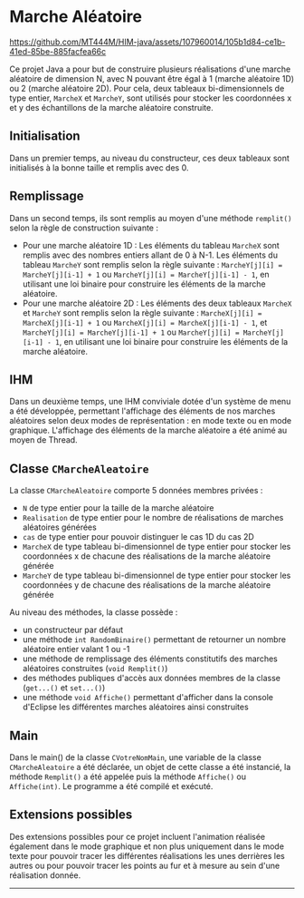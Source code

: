 # Marche Aléatoire

https://github.com/MT444M/HIM-java/assets/107960014/105b1d84-ce1b-41ed-85be-885facfea66c


Ce projet Java a pour but de construire plusieurs réalisations d'une marche aléatoire de dimension N, avec N pouvant être égal à 1 (marche aléatoire 1D) ou 2 (marche aléatoire 2D). Pour cela, deux tableaux bi-dimensionnels de type entier, `MarcheX` et `MarcheY`, sont utilisés pour stocker les coordonnées x et y des échantillons de la marche aléatoire construite.

## Initialisation

Dans un premier temps, au niveau du constructeur, ces deux tableaux sont initialisés à la bonne taille et remplis avec des 0.

## Remplissage

Dans un second temps, ils sont remplis au moyen d'une méthode `remplit()` selon la règle de construction suivante :

* Pour une marche aléatoire 1D :
Les éléments du tableau `MarcheX` sont remplis avec des nombres entiers allant de 0 à N-1.
Les éléments du tableau `MarcheY` sont remplis selon la règle suivante : `MarcheY[j][i] = MarcheY[j][i-1] + 1` ou `MarcheY[j][i] = MarcheY[j][i-1] - 1`, en utilisant une loi binaire pour construire les éléments de la marche aléatoire.
* Pour une marche aléatoire 2D :
Les éléments des deux tableaux `MarcheX` et `MarcheY` sont remplis selon la règle suivante : `MarcheX[j][i] = MarcheX[j][i-1] + 1` ou `MarcheX[j][i] = MarcheX[j][i-1] - 1`, et `MarcheY[j][i] = MarcheY[j][i-1] + 1` ou `MarcheY[j][i] = MarcheY[j][i-1] - 1`, en utilisant une loi binaire pour construire les éléments de la marche aléatoire.

## IHM

Dans un deuxième temps, une IHM conviviale dotée d'un système de menu a été développée, permettant l'affichage des éléments de nos marches aléatoires selon deux modes de représentation : en mode texte ou en mode graphique. L'affichage des éléments de la marche aléatoire a été animé au moyen de Thread.

## Classe `CMarcheAleatoire`

La classe `CMarcheAleatoire` comporte 5 données membres privées :

* `N` de type entier pour la taille de la marche aléatoire
* `Realisation` de type entier pour le nombre de réalisations de marches aléatoires générées
* `cas` de type entier pour pouvoir distinguer le cas 1D du cas 2D
* `MarcheX` de type tableau bi-dimensionnel de type entier pour stocker les coordonnées x de chacune des réalisations de la marche aléatoire générée
* `MarcheY` de type tableau bi-dimensionnel de type entier pour stocker les coordonnées y de chacune des réalisations de la marche aléatoire générée

Au niveau des méthodes, la classe possède :

* un constructeur par défaut
* une méthode `int RandomBinaire()` permettant de retourner un nombre aléatoire entier valant 1 ou -1
* une méthode de remplissage des éléments constitutifs des marches aléatoires construites (`void Remplit()`)
* des méthodes publiques d'accès aux données membres de la classe (`get...()` et `set...()`)
* une méthode `void Affiche()` permettant d'afficher dans la console d'Eclipse les différentes marches aléatoires ainsi construites

## Main

Dans le main() de la classe `CVotreNomMain`, une variable de la classe `CMarcheAleatoire` a été déclarée, un objet de cette classe a été instancié, la méthode `Remplit()` a été appelée puis la méthode `Affiche()` ou `Affiche(int)`. Le programme a été compilé et exécuté.

## Extensions possibles

Des extensions possibles pour ce projet incluent l'animation réalisée également dans le mode graphique et non plus uniquement dans le mode texte pour pouvoir tracer les différentes réalisations les unes derrières les autres ou pour pouvoir tracer les points au fur et à mesure au sein d'une réalisation donnée.

---
